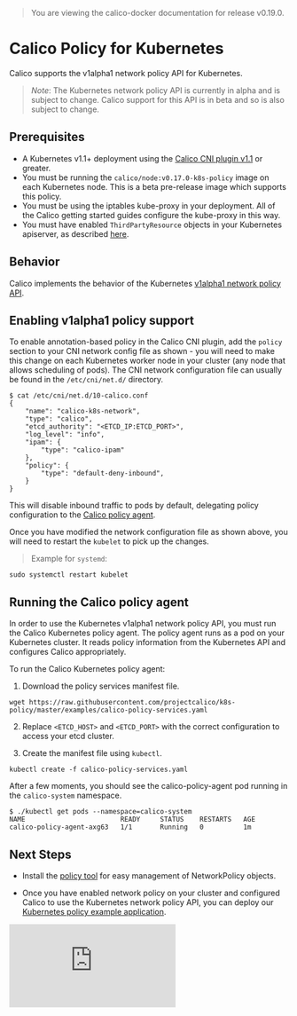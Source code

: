 > You are viewing the calico-docker documentation for release v0.19.0.

# Calico Policy for Kubernetes
Calico supports the v1alpha1 network policy API for Kubernetes.
> *Note*: The Kubernetes network policy API is currently in alpha and is subject to change. Calico support for this API is in beta and so is also subject to change.

## Prerequisites
* A Kubernetes v1.1+ deployment using the [Calico CNI plugin v1.1](https://github.com/projectcalico/calico-cni/releases/latest) or greater.
* You must be running the `calico/node:v0.17.0-k8s-policy` image on each Kubernetes node.  This is a beta pre-release image which supports this policy.
* You must be using the iptables kube-proxy in your deployment. All of the Calico getting started guides configure the kube-proxy in this way.
* You must have enabled `ThirdPartyResource` objects in your Kubernetes apiserver, as described [here](https://github.com/caseydavenport/kubernetes/blob/network-policy/docs/admin/network-policy.md#enabling-network-policy).

## Behavior
Calico implements the behavior of the Kubernetes [v1alpha1 network policy API](https://github.com/caseydavenport/kubernetes/blob/network-policy/docs/admin/network-policy.md#network-policy-in-kubernetes).

## Enabling v1alpha1 policy support

To enable annotation-based policy in the Calico CNI plugin, add the `policy` section to your CNI network config file as shown - you will need to make this change on each Kubernetes worker node in your cluster (any node that allows scheduling of pods).  The CNI network configuration file can usually be found in the `/etc/cni/net.d/` directory.
```
$ cat /etc/cni/net.d/10-calico.conf
{
    "name": "calico-k8s-network",
    "type": "calico",
    "etcd_authority": "<ETCD_IP:ETCD_PORT>",
    "log_level": "info",
    "ipam": {
        "type": "calico-ipam"
    },
    "policy": {
        "type": "default-deny-inbound",
    }
}
```

This will disable inbound traffic to pods by default, delegating policy configuration to the [Calico policy agent](https://github.com/projectcalico/k8s-policy).

Once you have modified the network configuration file as shown above, you will need to restart the `kubelet` to pick up the changes.

>Example for `systemd`:
```
sudo systemctl restart kubelet
```

## Running the Calico policy agent
In order to use the Kubernetes v1alpha1 network policy API, you must run the
Calico Kubernetes policy agent.  The policy agent runs as a pod on your
Kubernetes cluster.  It reads policy information from the Kubernetes API and
configures Calico appropriately.

To run the Calico Kubernetes policy agent:

1. Download the policy services manifest file.
```
wget https://raw.githubusercontent.com/projectcalico/k8s-policy/master/examples/calico-policy-services.yaml
```

2. Replace `<ETCD_HOST>` and `<ETCD_PORT>` with the correct configuration to access your etcd cluster.

3. Create the manifest file using `kubectl`.
```
kubectl create -f calico-policy-services.yaml
```

After a few moments, you should see the calico-policy-agent pod running in the `calico-system` namespace.
```
$ ./kubectl get pods --namespace=calico-system
NAME                        READY     STATUS    RESTARTS   AGE
calico-policy-agent-axg63   1/1       Running   0          1m
```

## Next Steps
- Install the [policy tool](https://github.com/projectcalico/k8s-policy/blob/master/policy_tool/README.md) for easy management of NetworkPolicy objects.

- Once you have enabled network policy on your cluster and configured Calico to use the Kubernetes network
policy API, you can deploy our [Kubernetes policy example application](stars-demo/README.md).

[![Analytics](https://calico-ga-beacon.appspot.com/UA-52125893-3/calico-containers/docs/cni/kubernetes/NetworkPolicy.md?pixel)](https://github.com/igrigorik/ga-beacon)
